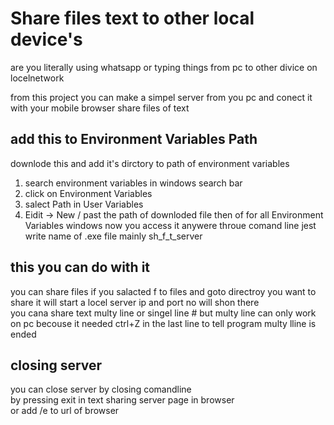 # Share files text to other local device's
are you literally using whatsapp or typing things from pc to other divice on locelnetwork

from this project you can make a simpel server from you pc and conect it with your mobile browser  share files of text

## add this to Environment Variables Path
downlode this and add it's dirctory to path of environment variables  
1. search environment variables in windows search bar
2. click on Environment Variables
3. salect Path in User Variables
4. Eidit -> New / past the path of downloded file then of for all Environment Variables windows
now you access it anywere throue comand line jest write name of .exe file mainly sh_f_t_server 

## this you can do with it 
you can share files if you salacted f to files and goto directroy you want to share it will start a locel server ip and port no will shon there  
you cana share text multy line or singel line # but multy line can only work on pc becouse it needed ctrl+Z in the last line to tell program multy lline is ended

## closing server
you can close server by closing comandline    
by pressing exit in text sharing server page in browser   
or add /e to url of browser